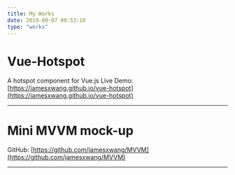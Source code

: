 ```yaml
---
title: My Works
date: 2019-09-07 00:53:10
type: "works"
---
```


# Vue-Hotspot

A hotspot component for Vue.js
Live Demo: [https://jamesxwang.github.io/vue-hotspot](https://jamesxwang.github.io/vue-hotspot)
<!-- GitHub: [https://github.com/jamesxwang/vue-hotspot](https://github.com/jamesxwang/vue-hotspot) -->
---

# Mini MVVM mock-up

GitHub: [https://github.com/jamesxwang/MVVM](https://github.com/jamesxwang/MVVM)

---

